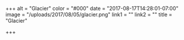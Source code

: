 +++
alt = "Glacier"
color = "#000"
date = "2017-08-17T14:28:01-07:00"
image = "/uploads/2017/08/05/glacier.png"
link1 = ""
link2 = ""
title = "Glacier"

+++

